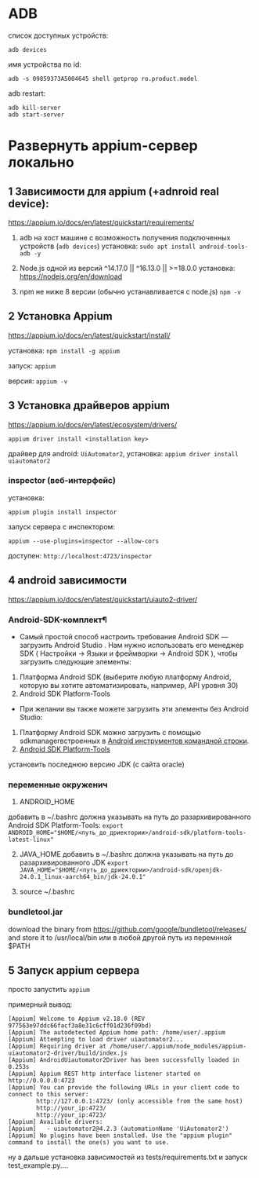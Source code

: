 # ADB

список доступных устройств:
```
adb devices
```

имя устройства по id:
```
adb -s 09859373A5004645 shell getprop ro.product.model
```

adb restart:
```
adb kill-server
adb start-server
```

# Развернуть appium-сервер локально

## 1 Зависимости для appium (+adnroid real device):

https://appium.io/docs/en/latest/quickstart/requirements/

1) adb на хост машине с возможность получения подключенных устройств (`adb devices`)
установка: `sudo apt install android-tools-adb -y`

2) Node.js одной из версий ^14.17.0 || ^16.13.0 || >=18.0.0
установка: https://nodejs.org/en/download

3) npm не ниже 8 версии
(обычно устанавливается с node.js) `npm -v`

## 2 Установка Appium
https://appium.io/docs/en/latest/quickstart/install/

установка: `npm install -g appium`

запуск: `appium`

версия: `appium -v`

## 3 Установка драйверов appium

https://appium.io/docs/en/latest/ecosystem/drivers/

`appium driver install <installation key>`


драйвер для android: `UiAutomator2`, установка: `appium driver install uiautomator2`


### inspector (веб-интерфейс)
установка:
```
appium plugin install inspector
```

запуск сервера с инспектором:
```
appium --use-plugins=inspector --allow-cors
```

доступен: `http://localhost:4723/inspector` 

## 4 android зависимости

https://appium.io/docs/en/latest/quickstart/uiauto2-driver/

### Android-SDK-комплект¶
- Самый простой способ настроить требования Android SDK — загрузить Android Studio . Нам нужно использовать его менеджер SDK ( Настройки -> Языки и фреймворки -> Android SDK ), чтобы загрузить следующие элементы:
1. Платформа Android SDK (выберите любую платформу Android, которую вы хотите автоматизировать, например, API уровня 30)
2. Android SDK Platform-Tools
- При желании вы также можете загрузить эти элементы без Android Studio:
1. Платформу Android SDK можно загрузить с помощью sdkmanagerвстроенных в [Android инструментов командной строки](https://developer.android.com/studio#command-line-tools-only).
2. [Android SDK Platform-Tools](https://developer.android.com/tools/releases/platform-tools)


установить последнюю версию JDK (с сайта oracle)

### переменные окруженич

1. ANDROID_HOME

добавить в ~/.bashrc
должна указывать на путь до разархивированного Android SDK Platform-Tools: `export ANDROID_HOME="$HOME/<путь_до_дриектории>/android-sdk/platform-tools-latest-linux"`

2. JAVA_HOME
добавить в ~/.bashrc
должна указывать на путь до разархивированного JDK `export JAVA_HOME="$HOME/<путь_до_дриектории>/android-sdk/openjdk-24.0.1_linux-aarch64_bin/jdk-24.0.1"`

3. source ~/.bashrc


### bundletool.jar
download the binary from https://github.com/google/bundletool/releases/ and store it to /usr/local/bin 
или в любой другой путь из перемнной $PATH


## 5 Запуск appium сервера

просто запустить `appium`

примерный вывод:
```
[Appium] Welcome to Appium v2.18.0 (REV 977563e97ddc66facf3a8e31c6cff01d236f09bd)
[Appium] The autodetected Appium home path: /home/user/.appium
[Appium] Attempting to load driver uiautomator2...
[Appium] Requiring driver at /home/user/.appium/node_modules/appium-uiautomator2-driver/build/index.js
[Appium] AndroidUiautomator2Driver has been successfully loaded in 0.253s
[Appium] Appium REST http interface listener started on http://0.0.0.0:4723
[Appium] You can provide the following URLs in your client code to connect to this server:
        http://127.0.0.1:4723/ (only accessible from the same host)
        http://your_ip:4723/
        http://your_ip:4723/
[Appium] Available drivers:
[Appium]   - uiautomator2@4.2.3 (automationName 'UiAutomator2')
[Appium] No plugins have been installed. Use the "appium plugin" command to install the one(s) you want to use.
```




ну а дальше установка зависимостей из tests/requirements.txt и запуск test_example.py....